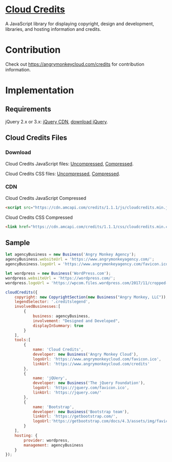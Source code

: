 [Cloud Credits](https://angrymonkeycloud.com/credits)
==================================================
A JavaScript library for displaying copyright, design and development, libraries, and hosting information and credits.

# Contribution
Check out https://angrymonkeycloud.com/credits for contribution information.

# Implementation
## Requirements
jQuery 2.x or 3.x: [jQuery CDN](https://code.jquery.com/), [download jQuery](https://jquery.com/download/).

## Cloud Credits Files
### Download
Cloud Credits JavaScript files: [Uncompressed](https://cdn.amcapi.com/credits/1.1.1/js/cloudcredits.js), [Compressed](https://cdn.amcapi.com/credits/1.1.1/js/cloudcredits.min.js).

Cloud Credits CSS files: [Uncompressed](https://cdn.amcapi.com/credits/1.1.1/css/cloudcredits.css), [Compressed](https://cdn.amcapi.com/credits/1.1.1/css/cloudcredits.min.css).
 
### CDN
Cloud Credits JavaScript Compressed
```html
<script src="https://cdn.amcapi.com/credits/1.1.1/js/cloudcredits.min.js" crossorigin="anonymous"></script> 
```

Cloud Credits CSS Compressed
```html
<link href="https://cdn.amcapi.com/credits/1.1.1/css/cloudcredits.min.css" rel="stylesheet" />
```

## Sample
```js
let agencyBusiness = new Business('Angry Monkey Agency');
agencyBusiness.websiteUrl = 'https://www.angrymonkeyagency.com/';
agencyBusiness.logoUrl = 'https://www.angrymonkeyagency.com/favicon.ico';

let wordpress = new Business('WordPress.com');
wordpress.websiteUrl = 'https://wordpress.com/';
wordpress.logoUrl = 'https://wpcom.files.wordpress.com/2017/11/cropped-wordpress.png?w=48';

cloudCredits({
    copyright: new CopyrightSection(new Business("Angry Monkey, LLC")),
    legendSelector: '.creditslegend',
    involvedBusinesses:[
        {
            business: agencyBusiness,
            involvement: "Designed and Developed",
            displayInSummary: true
        }
    ],
    tools:[
        {
            name: 'Cloud Credits',
            developer: new Business('Angry Monkey Cloud'),
            logoUrl: 'https://www.angrymonkeycloud.com/favicon.ico',
            linkUrl: 'https://www.angrymonkeycloud.com/credits'
        },
        {
            name: 'jQUery',
            developer: new Business('The jQuery Foundation'),
            logoUrl: 'https://jquery.com/favicon.ico',
            linkUrl: 'https://jquery.com/'
        },
        {
            name: 'Bootstrap',
            developer: new Business('Bootstrap team'),
            linkUrl: 'https://getbootstrap.com/',
            logoUrl:'https://getbootstrap.com/docs/4.3/assets/img/favicons/favicon-32x32.png'
        }
    ],
    hosting: {  
        provider: wordpress,
        management: agencyBusiness
    }
});
```
